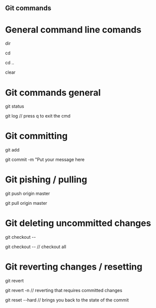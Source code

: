 ## Git commands

# General command line comands

dir 

cd

cd ..

clear

# Git commands general

git status

git log // press q to exit the cmd

# Git committing

git add <file>

git commit -m "Put your message here

# Git pishing / pulling

git push origin master

git pull origin master

# Git deleting uncommitted changes

git checkout -- <File>

git checkout -- <File> // checkout all

# Git reverting changes / resetting

git revert <commit id>

git revert -n <commit id> // reverting that requires committed changes

git reset --hard <commit id> // brings you back to the state of the commit

